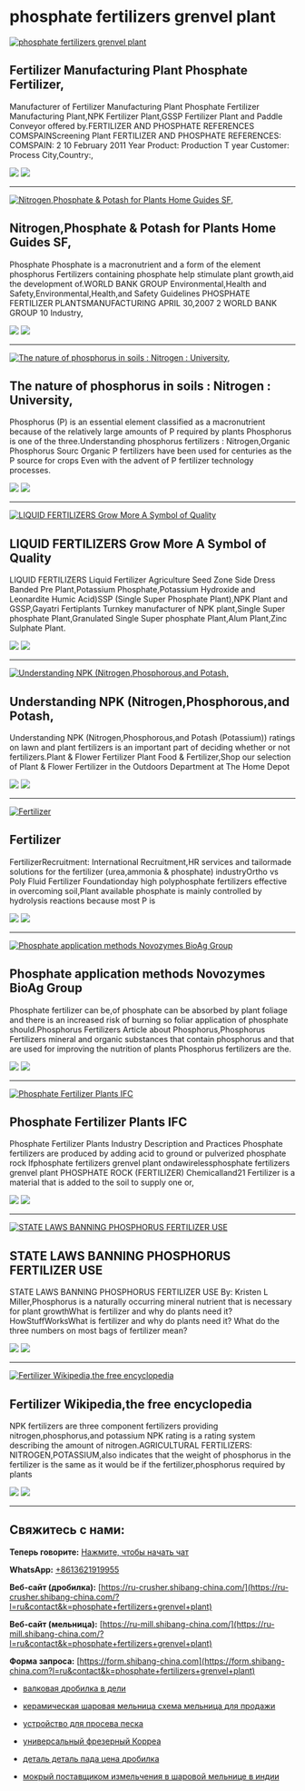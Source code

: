 # phosphate fertilizers grenvel plant

<a href="https://swt.shibang-china.com/?l=ru&img&k=phosphate+fertilizers+grenvel+plant" target="_blank">![phosphate fertilizers grenvel plant](http://static.shibang-china.com/all-800x300/394.jpg)</a>

## Fertilizer Manufacturing Plant Phosphate Fertilizer,
Manufacturer of Fertilizer Manufacturing Plant Phosphate Fertilizer Manufacturing Plant,NPK Fertilizer Plant,GSSP Fertilizer Plant and Paddle Conveyor offered by.FERTILIZER AND PHOSPHATE REFERENCES COMSPAINScreening Plant FERTILIZER AND PHOSPHATE REFERENCES: COMSPAIN: 2 10 February 2011 Year Product: Production T year Customer: Process City,Country:,


<a href="https://whatsapp.shibangsoft.com/WhatsApp.php" target="_blank" title="WhatsApp">![](http://static.shibang-china.com/icon/whatsapp.png)</a> <a href="https://swt.shibang-china.com/?l=ru&icon&k=phosphate+fertilizers+grenvel+plant" target="_blank">![](http://static.shibang-china.com/icon/chat-ru.png)</a>

---

<a href="https://swt.shibang-china.com/?l=ru&img&k=phosphate+fertilizers+grenvel+plant" target="_blank">![Nitrogen,Phosphate & Potash for Plants Home Guides SF,](http://static.shibang-china.com/all-800x300/721.jpg)</a>

## Nitrogen,Phosphate & Potash for Plants Home Guides SF,
Phosphate Phosphate is a macronutrient and a form of the element phosphorus Fertilizers containing phosphate help stimulate plant growth,aid the development of.WORLD BANK GROUP Environmental,Health and Safety,Environmental,Health,and Safety Guidelines PHOSPHATE FERTILIZER PLANTSMANUFACTURING APRIL 30,2007 2 WORLD BANK GROUP 10 Industry,


<a href="https://whatsapp.shibangsoft.com/WhatsApp.php" target="_blank" title="WhatsApp">![](http://static.shibang-china.com/icon/whatsapp.png)</a> <a href="https://swt.shibang-china.com/?l=ru&icon&k=phosphate+fertilizers+grenvel+plant" target="_blank">![](http://static.shibang-china.com/icon/chat-ru.png)</a>

---

<a href="https://swt.shibang-china.com/?l=ru&img&k=phosphate+fertilizers+grenvel+plant" target="_blank">![The nature of phosphorus in soils : Nitrogen : University,](http://static.shibang-china.com/all-800x300/944.jpg)</a>

## The nature of phosphorus in soils : Nitrogen : University,
Phosphorus (P) is an essential element classified as a macronutrient because of the relatively large amounts of P required by plants Phosphorus is one of the three.Understanding phosphorus fertilizers : Nitrogen,Organic Phosphorus Sourc Organic P fertilizers have been used for centuries as the P source for crops Even with the advent of P fertilizer technology processes.


<a href="https://whatsapp.shibangsoft.com/WhatsApp.php" target="_blank" title="WhatsApp">![](http://static.shibang-china.com/icon/whatsapp.png)</a> <a href="https://swt.shibang-china.com/?l=ru&icon&k=phosphate+fertilizers+grenvel+plant" target="_blank">![](http://static.shibang-china.com/icon/chat-ru.png)</a>

---

<a href="https://swt.shibang-china.com/?l=ru&img&k=phosphate+fertilizers+grenvel+plant" target="_blank">![LIQUID FERTILIZERS Grow More A Symbol of Quality](http://static.shibang-china.com/all-800x300/1294.jpg)</a>

## LIQUID FERTILIZERS Grow More A Symbol of Quality
LIQUID FERTILIZERS Liquid Fertilizer Agriculture Seed Zone Side Dress Banded Pre Plant,Potassium Phosphate,Potassium Hydroxide and Leonardite Humic Acid)SSP (Single Super Phosphate Plant),NPK Plant and GSSP,Gayatri Fertiplants Turnkey manufacturer of NPK plant,Single Super phosphate Plant,Granulated Single Super phosphate Plant,Alum Plant,Zinc Sulphate Plant.


<a href="https://whatsapp.shibangsoft.com/WhatsApp.php" target="_blank" title="WhatsApp">![](http://static.shibang-china.com/icon/whatsapp.png)</a> <a href="https://swt.shibang-china.com/?l=ru&icon&k=phosphate+fertilizers+grenvel+plant" target="_blank">![](http://static.shibang-china.com/icon/chat-ru.png)</a>

---

<a href="https://swt.shibang-china.com/?l=ru&img&k=phosphate+fertilizers+grenvel+plant" target="_blank">![Understanding NPK (Nitrogen,Phosphorous,and Potash,](http://static.shibang-china.com/all-800x300/709.jpg)</a>

## Understanding NPK (Nitrogen,Phosphorous,and Potash,
Understanding NPK (Nitrogen,Phosphorous,and Potash (Potassium)) ratings on lawn and plant fertilizers is an important part of deciding whether or not fertilizers.Plant & Flower Fertilizer Plant Food & Fertilizer,Shop our selection of Plant & Flower Fertilizer in the Outdoors Department at The Home Depot


<a href="https://whatsapp.shibangsoft.com/WhatsApp.php" target="_blank" title="WhatsApp">![](http://static.shibang-china.com/icon/whatsapp.png)</a> <a href="https://swt.shibang-china.com/?l=ru&icon&k=phosphate+fertilizers+grenvel+plant" target="_blank">![](http://static.shibang-china.com/icon/chat-ru.png)</a>

---

<a href="https://swt.shibang-china.com/?l=ru&img&k=phosphate+fertilizers+grenvel+plant" target="_blank">![Fertilizer](http://static.shibang-china.com/all-800x300/630.jpg)</a>

## Fertilizer
FertilizerRecruitment: International Recruitment,HR services and tailormade solutions for the fertilizer (urea,ammonia & phosphate) industryOrtho vs Poly Fluid Fertilizer Foundationday high polyphosphate fertilizers effective in overcoming soil,Plant available phosphate is mainly controlled by hydrolysis reactions because most P is


<a href="https://whatsapp.shibangsoft.com/WhatsApp.php" target="_blank" title="WhatsApp">![](http://static.shibang-china.com/icon/whatsapp.png)</a> <a href="https://swt.shibang-china.com/?l=ru&icon&k=phosphate+fertilizers+grenvel+plant" target="_blank">![](http://static.shibang-china.com/icon/chat-ru.png)</a>

---

<a href="https://swt.shibang-china.com/?l=ru&img&k=phosphate+fertilizers+grenvel+plant" target="_blank">![Phosphate application methods Novozymes BioAg Group](http://static.shibang-china.com/all-800x300/1283.jpg)</a>

## Phosphate application methods Novozymes BioAg Group
Phosphate fertilizer can be,of phosphate can be absorbed by plant foliage and there is an increased risk of burning so foliar application of phosphate should.Phosphorus Fertilizers Article about Phosphorus,Phosphorus Fertilizers mineral and organic substances that contain phosphorus and that are used for improving the nutrition of plants Phosphorus fertilizers are the.


<a href="https://whatsapp.shibangsoft.com/WhatsApp.php" target="_blank" title="WhatsApp">![](http://static.shibang-china.com/icon/whatsapp.png)</a> <a href="https://swt.shibang-china.com/?l=ru&icon&k=phosphate+fertilizers+grenvel+plant" target="_blank">![](http://static.shibang-china.com/icon/chat-ru.png)</a>

---

<a href="https://swt.shibang-china.com/?l=ru&img&k=phosphate+fertilizers+grenvel+plant" target="_blank">![Phosphate Fertilizer Plants IFC](http://static.shibang-china.com/all-800x300/882.jpg)</a>

## Phosphate Fertilizer Plants IFC
Phosphate Fertilizer Plants Industry Description and Practices Phosphate fertilizers are produced by adding acid to ground or pulverized phosphate rock Ifphosphate fertilizers grenvel plant ondawirelessphosphate fertilizers grenvel plant PHOSPHATE ROCK (FERTILIZER) Chemicalland21 Fertilizer is a material that is added to the soil to supply one or,


<a href="https://whatsapp.shibangsoft.com/WhatsApp.php" target="_blank" title="WhatsApp">![](http://static.shibang-china.com/icon/whatsapp.png)</a> <a href="https://swt.shibang-china.com/?l=ru&icon&k=phosphate+fertilizers+grenvel+plant" target="_blank">![](http://static.shibang-china.com/icon/chat-ru.png)</a>

---

<a href="https://swt.shibang-china.com/?l=ru&img&k=phosphate+fertilizers+grenvel+plant" target="_blank">![STATE LAWS BANNING PHOSPHORUS FERTILIZER USE](http://static.shibang-china.com/all-800x300/835.jpg)</a>

## STATE LAWS BANNING PHOSPHORUS FERTILIZER USE
STATE LAWS BANNING PHOSPHORUS FERTILIZER USE By: Kristen L Miller,Phosphorus is a naturally occurring mineral nutrient that is necessary for plant growthWhat is fertilizer and why do plants need it? HowStuffWorksWhat is fertilizer and why do plants need it? What do the three numbers on most bags of fertilizer mean?


<a href="https://whatsapp.shibangsoft.com/WhatsApp.php" target="_blank" title="WhatsApp">![](http://static.shibang-china.com/icon/whatsapp.png)</a> <a href="https://swt.shibang-china.com/?l=ru&icon&k=phosphate+fertilizers+grenvel+plant" target="_blank">![](http://static.shibang-china.com/icon/chat-ru.png)</a>

---

<a href="https://swt.shibang-china.com/?l=ru&img&k=phosphate+fertilizers+grenvel+plant" target="_blank">![Fertilizer Wikipedia,the free encyclopedia](http://static.shibang-china.com/all-800x300/184.jpg)</a>

## Fertilizer Wikipedia,the free encyclopedia
NPK fertilizers are three component fertilizers providing nitrogen,phosphorus,and potassium NPK rating is a rating system describing the amount of nitrogen.AGRICULTURAL FERTILIZERS: NITROGEN,POTASSIUM,also indicates that the weight of phosphorus in the fertilizer is the same as it would be if the fertilizer,phosphorus required by plants


<a href="https://whatsapp.shibangsoft.com/WhatsApp.php" target="_blank" title="WhatsApp">![](http://static.shibang-china.com/icon/whatsapp.png)</a> <a href="https://swt.shibang-china.com/?l=ru&icon&k=phosphate+fertilizers+grenvel+plant" target="_blank">![](http://static.shibang-china.com/icon/chat-ru.png)</a>

---
## Свяжитесь с нами:

**Теперь говорите:** [Нажмите, чтобы начать чат](https://swt.shibang-china.com?l=ru&contact&k=phosphate+fertilizers+grenvel+plant)

**WhatsApp:**  [+8613621919955](https://whatsapp.shibangsoft.com/WhatsApp.php)

**Веб-сайт (дробилка):** [https://ru-crusher.shibang-china.com/](https://ru-crusher.shibang-china.com/?l=ru&contact&k=phosphate+fertilizers+grenvel+plant)

**Веб-сайт (мельница):** [https://ru-mill.shibang-china.com/](https://ru-mill.shibang-china.com/?l=ru&contact&k=phosphate+fertilizers+grenvel+plant)

**Форма запроса:** [https://form.shibang-china.com](https://form.shibang-china.com?l=ru&contact&k=phosphate+fertilizers+grenvel+plant)

* [валковая дробилка в дели](../119/%D0%B2%D0%B0%D0%BB%D0%BA%D0%BE%D0%B2%D0%B0%D1%8F%20%D0%B4%D1%80%D0%BE%D0%B1%D0%B8%D0%BB%D0%BA%D0%B0%20%D0%B2%20%D0%B4%D0%B5%D0%BB%D0%B8.md)

* [керамическая шаровая мельница схема мельница для продажи](../116/%D0%BA%D0%B5%D1%80%D0%B0%D0%BC%D0%B8%D1%87%D0%B5%D1%81%D0%BA%D0%B0%D1%8F%20%D1%88%D0%B0%D1%80%D0%BE%D0%B2%D0%B0%D1%8F%20%D0%BC%D0%B5%D0%BB%D1%8C%D0%BD%D0%B8%D1%86%D0%B0%20%D1%81%D1%85%D0%B5%D0%BC%D0%B0%20%D0%BC%D0%B5%D0%BB%D1%8C%D0%BD%D0%B8%D1%86%D0%B0%20%D0%B4%D0%BB%D1%8F%20%D0%BF%D1%80%D0%BE%D0%B4%D0%B0%D0%B6%D0%B8.md)

* [устройство для просева песка](../112/%D1%83%D1%81%D1%82%D1%80%D0%BE%D0%B9%D1%81%D1%82%D0%B2%D0%BE%20%D0%B4%D0%BB%D1%8F%20%D0%BF%D1%80%D0%BE%D1%81%D0%B5%D0%B2%D0%B0%20%D0%BF%D0%B5%D1%81%D0%BA%D0%B0.md)

* [универсальный фрезерный Корреа](../114/%D1%83%D0%BD%D0%B8%D0%B2%D0%B5%D1%80%D1%81%D0%B0%D0%BB%D1%8C%D0%BD%D1%8B%D0%B9%20%D1%84%D1%80%D0%B5%D0%B7%D0%B5%D1%80%D0%BD%D1%8B%D0%B9%20%D0%9A%D0%BE%D1%80%D1%80%D0%B5%D0%B0.md)

* [деталь деталь пада цена дробилка](../112/%D0%B4%D0%B5%D1%82%D0%B0%D0%BB%D1%8C%20%D0%B4%D0%B5%D1%82%D0%B0%D0%BB%D1%8C%20%D0%BF%D0%B0%D0%B4%D0%B0%20%D1%86%D0%B5%D0%BD%D0%B0%20%D0%B4%D1%80%D0%BE%D0%B1%D0%B8%D0%BB%D0%BA%D0%B0.md)

* [мокрый поставщиком измельчения в шаровой мельнице в индии](../109/%D0%BC%D0%BE%D0%BA%D1%80%D1%8B%D0%B9%20%D0%BF%D0%BE%D1%81%D1%82%D0%B0%D0%B2%D1%89%D0%B8%D0%BA%D0%BE%D0%BC%20%D0%B8%D0%B7%D0%BC%D0%B5%D0%BB%D1%8C%D1%87%D0%B5%D0%BD%D0%B8%D1%8F%20%D0%B2%20%D1%88%D0%B0%D1%80%D0%BE%D0%B2%D0%BE%D0%B9%20%D0%BC%D0%B5%D0%BB%D1%8C%D0%BD%D0%B8%D1%86%D0%B5%20%D0%B2%20%D0%B8%D0%BD%D0%B4%D0%B8%D0%B8.md)